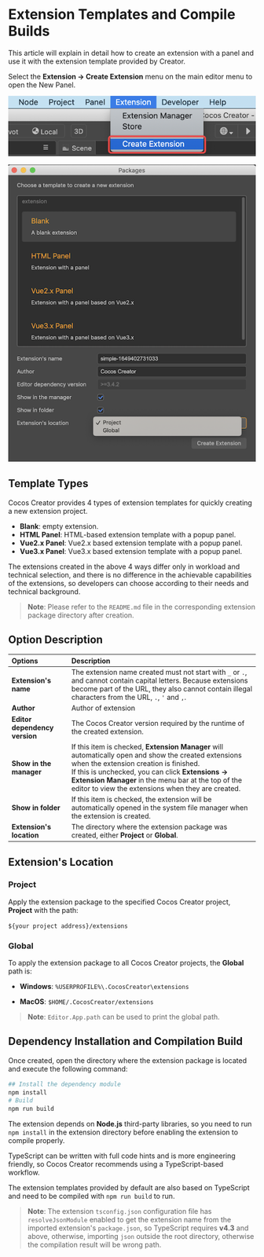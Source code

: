 # Extension Templates and Compile Builds

This article will explain in detail how to create an extension with a panel and use it with the extension template provided by Creator.

Select the **Extension -> Create Extension** menu on the main editor menu to open the New Panel.

![create-extension-menu](./image/create-extension-menu.png)

![create-extension-panel](./image/create-extension-panel.png)

## Template Types

Cocos Creator provides 4 types of extension templates for quickly creating a new extension project.
- **Blank**: empty extension.
- **HTML Panel**: HTML-based extension template with a popup panel.
- **Vue2.x Panel**: Vue2.x based extension template with a popup panel.
- **Vue3.x Panel**: Vue3.x based extension template with a popup panel.

The extensions created in the above 4 ways differ only in workload and technical selection, and there is no difference in the achievable capabilities of the extensions, so developers can choose according to their needs and technical background.

> **Note**: Please refer to the `README.md` file in the corresponding extension package directory after creation.

## Option Description

| Options | Description |
| :--- | :----- |
| **Extension's name** | The extension name created must not start with `_` or `.`, and cannot contain capital letters. Because extensions become part of the URL, they also cannot contain illegal characters from the URL, `.`, `'` and `,`. |
| **Author** | Author of extension |
| **Editor dependency version** | The Cocos Creator version required by the runtime of the created extension. |
| **Show in the manager** | If this item is checked, **Extension Manager** will automatically open and show the created extensions when the extension creation is finished. <br>If this is unchecked, you can click **Extensions -> Extension Manager** in the menu bar at the top of the editor to view the extensions when they are created.|
| **Show in folder** | If this item is checked, the extension will be automatically opened in the system file manager when the extension is created. |
| **Extension's location** | The directory where the extension package was created, either **Project** or **Global**. |

## Extension's Location

### Project

Apply the extension package to the specified Cocos Creator project, **Project** with the path:

`${your project address}/extensions`

### Global

To apply the extension package to all Cocos Creator projects, the **Global** path is:

- **Windows**: `%USERPROFILE%\.CocosCreator\extensions`

- **MacOS**: `$HOME/.CocosCreator/extensions`

> **Note**: `Editor.App.path` can be used to print the global path.

## Dependency Installation and Compilation Build

Once created, open the directory where the extension package is located and execute the following command:

```bash
## Install the dependency module
npm install
# Build
npm run build
```

The extension depends on **Node.js** third-party libraries, so you need to run `npm install` in the extension directory before enabling the extension to compile properly.

TypeScript can be written with full code hints and is more engineering friendly, so Cocos Creator recommends using a TypeScript-based workflow.

The extension templates provided by default are also based on TypeScript and need to be compiled with `npm run build` to run.

> **Note**: The extension `tsconfig.json` configuration file has `resolveJsonModule` enabled to get the extension name from the imported extension's `package.json`, so TypeScript requires **v4.3** and above, otherwise, importing `json` outside the root directory, otherwise the compilation result will be wrong path.

